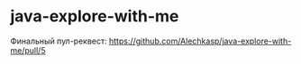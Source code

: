 # java-explore-with-me
Финальный пул-реквест:
https://github.com/Alechkasp/java-explore-with-me/pull/5 
